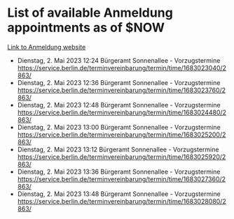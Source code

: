 # List of available Anmeldung appointments as of $NOW
[Link to Anmeldung website](https://service.berlin.de/terminvereinbarung/termin/tag.php?termin=1&anliegen[]=120686&dienstleisterlist=122210,122217,327316,122219,327312,122227,327314,122231,327346,122243,327348,122254,122252,329742,122260,329745,122262,329748,122271,327278,122273,327274,122277,327276,330436,122280,327294,122282,327290,122284,327292,122291,327270,122285,327266,122286,327264,122296,327268,150230,329760,122297,327286,122294,327284,122312,329763,122314,329775,122304,327330,122311,327334,122309,327332,317869,122281,327352,122279,329772,122283,122276,327324,122274,327326,122267,329766,122246,327318,122251,327320,122257,327322,122208,327298,122226,327300&herkunft=http%3A%2F%2Fservice.berlin.de%2Fdienstleistung%2F120686%2F)
- Dienstag, 2. Mai 2023 12:24 Bürgeramt Sonnenallee - Vorzugstermine https://service.berlin.de/terminvereinbarung/termin/time/1683023040/2863/
- Dienstag, 2. Mai 2023 12:36 Bürgeramt Sonnenallee - Vorzugstermine https://service.berlin.de/terminvereinbarung/termin/time/1683023760/2863/
- Dienstag, 2. Mai 2023 12:48 Bürgeramt Sonnenallee - Vorzugstermine https://service.berlin.de/terminvereinbarung/termin/time/1683024480/2863/
- Dienstag, 2. Mai 2023 13:00 Bürgeramt Sonnenallee - Vorzugstermine https://service.berlin.de/terminvereinbarung/termin/time/1683025200/2863/
- Dienstag, 2. Mai 2023 13:12 Bürgeramt Sonnenallee - Vorzugstermine https://service.berlin.de/terminvereinbarung/termin/time/1683025920/2863/
- Dienstag, 2. Mai 2023 13:36 Bürgeramt Sonnenallee - Vorzugstermine https://service.berlin.de/terminvereinbarung/termin/time/1683027360/2863/
- Dienstag, 2. Mai 2023 13:48 Bürgeramt Sonnenallee - Vorzugstermine https://service.berlin.de/terminvereinbarung/termin/time/1683028080/2863/
